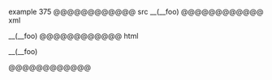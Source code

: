 example 375
@@@@@@@@@@@@ src
__(__foo)
@@@@@@@@@@@@ xml
<?xml version="1.0" encoding="UTF-8"?>
<!DOCTYPE document SYSTEM "CommonMark.dtd">
<document xmlns="http://commonmark.org/xml/1.0">
  <paragraph>
    <text>__(__foo)</text>
  </paragraph>
</document>
@@@@@@@@@@@@ html
<p>__(__foo)</p>
@@@@@@@@@@@@
